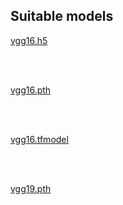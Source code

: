 
## Suitable models 



[vgg16.h5](https://drive.google.com/file/d/1ruizbf8885-NweLHGeaVLOXc8BetHhVk/view?usp=sharing)

<br/>
<br/>

[vgg16.pth](https://drive.google.com/file/d/19c2YRIVZJAdRrg9s0i-FVaJ8nEZIGAwf/view?usp=sharing)

<br/>
<br/>

[vgg16.tfmodel](https://drive.google.com/file/d/1je57zMh71LBneCnumAH1x1hwzmbGu0Tm/view?usp=sharing)

<br/>
<br/>


[vgg19.pth](https://drive.google.com/file/d/1EXmt9BCLyBcU5uCgAhvjIwwdD1oZO8B1/view?usp=sharing)

